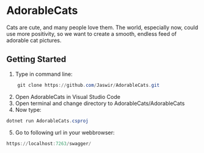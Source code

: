 # AdorableCats
Cats are cute, and many people love them. The world, especially now, could use more positivity, so we want to create a smooth, endless feed of adorable cat pictures.

## Getting Started

1. Type in command line:
```powershell
    git clone https://github.com/Jaswir/AdorableCats.git
```

2. Open AdorableCats in Visual Studio Code
3. Open terminal and change directory to AdorableCats/AdorableCats 
4. Now type: 
```powershell
dotnet run AdorableCats.csproj
```
5. Go to following url in your webbrowser:
```powershell
https://localhost:7263/swagger/
```


